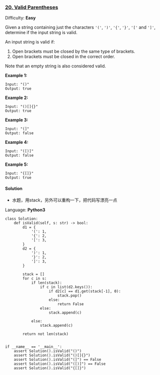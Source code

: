 ### [20\. Valid Parentheses](https://leetcode.com/problems/valid-parentheses/)

Difficulty: **Easy**


Given a string containing just the characters `'('`, `')'`, `'{'`, `'}'`, `'['` and `']'`, determine if the input string is valid.

An input string is valid if:

1.  Open brackets must be closed by the same type of brackets.
2.  Open brackets must be closed in the correct order.

Note that an empty string is also considered valid.

**Example 1:**

```
Input: "()"
Output: true
```

**Example 2:**

```
Input: "()[]{}"
Output: true
```

**Example 3:**

```
Input: "(]"
Output: false
```

**Example 4:**

```
Input: "([)]"
Output: false
```

**Example 5:**

```
Input: "{[]}"
Output: true
```


#### Solution
- 水题，用stack，另外可以重构一下，把代码写漂亮一点

Language: **Python3**

```python3
class Solution:
    def isValid(self, s: str) -> bool:
        d1 = {
            '(': 1,
            '{': 2,
            '[': 3,
        }
        d2 = {
            ')': 1,
            '}': 2,
            ']': 3,
        }
​
        stack = []
        for c in s:
            if len(stack):
                if c in list(d2.keys()):
                    if d2[c] == d1.get(stack[-1], 0):
                        stack.pop()
                    else:
                        return False
                else:
                    stack.append(c)
​
            else:
                stack.append(c)
​
        return not len(stack)
​
​
if __name__ == '__main__':
    assert Solution().isValid("()")
    assert Solution().isValid("()[]{}")
    assert Solution().isValid("(]") == False
    assert Solution().isValid("([)]") == False
    assert Solution().isValid("{[]}")
​
```